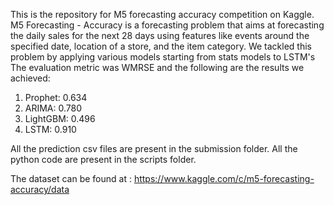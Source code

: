 This is the repository for M5 forecasting accuracy competition on Kaggle. M5 Forecasting - 
Accuracy is a forecasting problem that aims at forecasting the daily sales for the next 28 days using features like events around the specified date, location of a store, and the item category.
We tackled this problem by applying various models starting from stats models to LSTM's The evaluation metric was WMRSE and the following are the results we achieved:
1) Prophet: 0.634
2) ARIMA: 0.780
3) LightGBM: 0.496
4) LSTM: 0.910

All the prediction csv files are present in the submission folder. All the python code are present in the scripts folder.


The dataset can be found at : https://www.kaggle.com/c/m5-forecasting-accuracy/data


